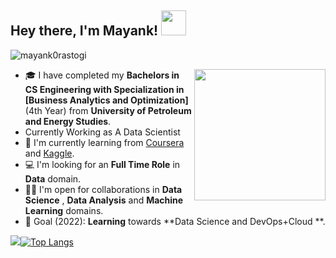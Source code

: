 ## Hey there, I'm Mayank! <img src="https://media.tenor.com/images/3b388fe03da271d2674faf85eb7c3fcd/tenor.gif" width=40 height=40 />  

<p align="left"> <img src="https://komarev.com/ghpvc/?username=mayank0rastogi" alt="mayank0rastogi" /> </p>

<img align='right' src="https://github.com/mayank0rastogi/mayank0rastogi/blob/main/AIML.gif" width="210">

- 🎓 I have completed my **Bachelors in CS Engineering with Specialization in [Business Analytics and Optimization]** (4th Year) from **University of Petroleum and Energy Studies**.
- Currently Working as A Data Scientist
- 🌱 I'm currently learning from [Coursera](https://www.coursera.org/) and [Kaggle](https://www.kaggle.com/).
- 💻 I'm looking for an **Full Time Role** in **Data** domain.
- 🤝🏻 I'm open for collaborations in **Data Science** , **Data Analysis** and **Machine Learning** domains.
- 🎯 Goal (2022): **Learning** towards **Data Science and DevOps+Cloud **.

<img src = "https://github-readme-stats.vercel.app/api?username=mayank0rastogi&count_private=true&&show_icons=true&&theme=dark">[![Top Langs](https://github-readme-stats.vercel.app/api/top-langs/?username=mayank0rastogi&layout=compact&theme=dark)](https://github.com/mayank0rastogi/github-readme-stats)
<!-- 
https://github-readme-stats.vercel.app/api?username=mayank0rastogi -->




